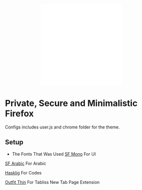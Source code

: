 <p align="center">
  <img src="ASSETS/icon-white.png" alt="POPfox" width="269" height="269">
</p>

# Private, Secure and Minimalistic Firefox

Configs includes user.js and chrome folder for the theme.

## Setup

- The Fonts That Was Used
[SF Mono](https://devimages-cdn.apple.com/design/resources/download/SF-Mono.dmg) For UI

[SF Arabic](https://devimages-cdn.apple.com/design/resources/download/SF-Arabic.dmg) For Arabic

[Hasklig](https://github.com/i-tu/Hasklig/releases/tag/v1.2) For Codes

[Outfit Thin](https://www.dafontfree.io/download/outfit/) For Tabliss New Tab Page Extension


